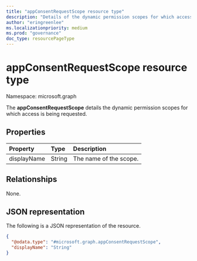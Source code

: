 ```yaml
---
title: "appConsentRequestScope resource type"
description: "Details of the dynamic permission scopes for which access is requested."
author: "eringreenlee"
ms.localizationpriority: medium
ms.prod: "governance"
doc_type: resourcePageType
---
```


# appConsentRequestScope resource type

Namespace: microsoft.graph

The **appConsentRequestScope** details the dynamic permission scopes for which access is being requested.

## Properties

|Property|Type|Description|
|:---|:---|:---|
|displayName|String|The name of the scope.|

## Relationships

None.

## JSON representation

The following is a JSON representation of the resource.
<!-- {
  "blockType": "resource",
  "@odata.type": "microsoft.graph.appConsentRequestScope"
}
-->

``` json
{
  "@odata.type": "#microsoft.graph.appConsentRequestScope",
  "displayName": "String"
}
```

